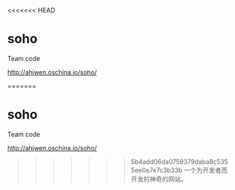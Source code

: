 <<<<<<< HEAD
# soho
Team code

http://ahjwen.oschina.io/soho/

=======
# soho
Team code

http://ahjwen.oschina.io/soho/

>>>>>>> 5b4add06da0759379daba8c5355ee0e7e7c3b33b
一个为开发者而开发的神奇的网站。